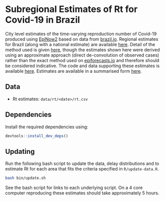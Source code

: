 
# Subregional Estimates of Rt for Covid-19 in Brazil

City level estimates of the time-varying reproduction number of Covid-19 produced using [EpiNow2](epiforecasts.io/EpiNow2) based on data from [brazil.io](https://brasil.io/home/). Regional estimates for Brazil (along with a national estimate) are available [here](https://epiforecasts.io/covid/posts/national/brazil/). Detail of the method used is given [here](https://epiforecasts.io/covid/methods.html), though the estimates shown here were derived using an approximate approach (direct de-convolution of observed cases) rather than the exact method used on [epiforecasts.io](https://epiforecasts.io/covid) and therefore should be considered indicative. The code and data supporting these estimates is available [here](https://github.com/epiforecasts/covid-rt-brazil-subregional). Estimates are available in a summarised form [here](https://github.com/epiforecasts/covid-rt-brazil-subregional/tree/master/data/rt).

## Data

* Rt estimates: `data/rt/<date>/rt.csv`

## Dependencies

Install the required dependencies using:

```r
devtools::install_dev_deps()
```

## Updating

Run the following bash script to update the data, delay distributions and to estimate Rt for each area that fits the criteria specified in `R/update-data.R`.

```bash
bash bin/update.sh
```

See the bash script for links to each underlying script. On a 4 core computer reproducing these estimates should take 
approximately 5 hours.